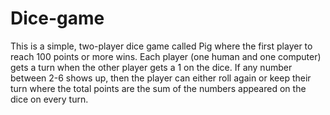 # Dice-game
This is a simple, two-player dice game called Pig where the first player to reach 100 points or more wins. Each player (one human and one computer) gets a turn when the other player gets a 1 on the dice. If any number between 2-6 shows up, then the player can either roll again or keep their turn where the total points are the sum of the numbers appeared on the dice on every turn.
